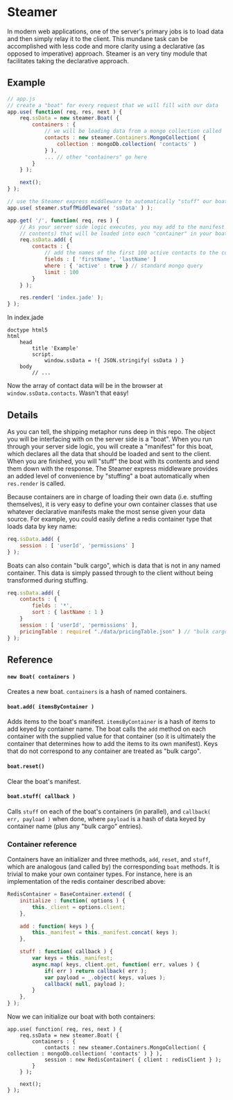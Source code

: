 
# Steamer

In modern web applications, one of the server's primary jobs is to load data and then simply relay it to the client. This mundane task can be accomplished with less code and more clarity using a declarative (as opposed to imperative) approach. Steamer is an very tiny module that facilitates taking the declarative approach.

## Example

```javascript
// app.js
// create a "boat" for every request that we will fill with our data
app.use( function( req, res, next ) {
	req.ssData = new steamer.Boat( {
		containers : {
			// we will be loading data from a mongo collection called 'contacts'
			contacts : new steamer.Containers.MongoCollection( {
				collection : mongoDb.collection( 'contacts' )
			} ),
			... // other "containers" go here
		}
	} );

	next();
} );

// use the Steamer express middleware to automatically "stuff" our boat when we are done
app.use( steamer.stuffMiddleware( 'ssData' ) );

app.get( '/', function( req, res ) {
	// As your server side logic executes, you may add to the manifest (i.e. list of 
	// contents) that will be loaded into each "container" in your boat.
	req.ssData.add( {
		contacts : {
			// add the names of the first 100 active contacts to the contact container's manifest
			fields : [ 'firstName', 'lastName' ]
			where : { 'active' : true } // standard mongo query
			limit : 100
		}
	} );

	res.render( 'index.jade' );
} );
```

In index.jade

```jade
doctype html5
html
	head
		title 'Example'
		script.
			window.ssData = !{ JSON.stringify( ssData ) }
	body
		// ...
```

Now the array of contact data will be in the browser at `window.ssData.contacts`. Wasn't that easy!

## Details

As you can tell, the shipping metaphor runs deep in this repo. The object you will be interfacing with on the server side is a "boat". When you run through your server side logic, you will create a "manifest" for this boat, which declares all the data that should be loaded and sent to the client. When you are finished, you will "stuff" the boat with its contents and send them down with the response. The Steamer express middleware provides an added level of convenience by "stuffing" a boat automatically when `res.render` is called.

Because containers are in charge of loading their own data (i.e. stuffing themselves), it is very easy to define your own container classes that use whatever declarative manifests make the most sense given your data source. For example, you could easily define a redis container type that loads data by key name:
```javascript
req.ssData.add( {
	session : [ 'userId', 'permissions' ]
} );
```
Boats can also contain "bulk cargo", which is data that is not in any named container. This data is simply passed through to the client without being transformed during stuffing.

```javascript
req.ssData.add( {
	contacts : {
		fields : '*',
		sort : { lastName : 1 }
	}
	session : [ 'userId', 'permissions' ],
	pricingTable : require( "./data/pricingTable.json" ) // "bulk cargo"
} );
```

## Reference

#### `new Boat( containers )`

Creates a new boat. `containers` is a hash of named containers.

#### `boat.add( itemsByContainer )`

Adds items to the boat's manifest. `itemsByContainer` is a hash of items to add keyed by container name. The boat calls the `add` method on each container with the supplied value for that container (so it is ultimately the container that determines how to add the items to its own manifest). Keys that do not correspond to any container are treated as "bulk cargo".

#### `boat.reset()`

Clear the boat's manifest.

#### `boat.stuff( callback )`

Calls `stuff` on each of the boat's containers (in parallel), and `callback( err, payload )` when done, where `payload` is a hash of data keyed by container name (plus any "bulk cargo" entries).

### Container reference

Containers have an initializer and three methods, `add`, `reset`, and `stuff`, which are analogous (and called by) the corresponding `boat` methods. It is trivial to make your own container types. For instance, here is an implementation of the redis container described above:

```javascript
RedisContainer = BaseContainer.extend( {
	initialize : function( options ) {
		this._client = options.client;
	},

	add : function( keys ) {
		this._manifest = this._manifest.concat( keys );
	},

	stuff : function( callback ) {
		var keys = this._manifest;
		async.map( keys, client.get, function( err, values ) {
			if( err ) return callback( err );
			var payload = _.object( keys, values );
			callback( null, payload );
		}
	},
} );
```
Now we can initialize our boat with both containers:
```
app.use( function( req, res, next ) {
	req.ssData = new steamer.Boat( {
		containers : {
			contacts : new steamer.Containers.MongoCollection( { collection : mongoDb.collection( 'contacts' ) } ),
			session : new RedisContainer( { client : redisClient } );
		}
	} );

	next();
} );
```
